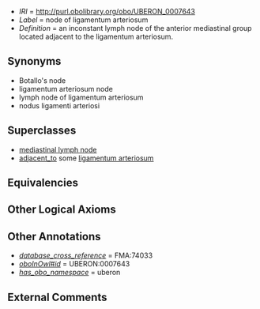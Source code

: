  * *IRI* = http://purl.obolibrary.org/obo/UBERON_0007643
 * *Label* = node of ligamentum arteriosum
 * *Definition* = an inconstant lymph node of the anterior mediastinal group located adjacent to the ligamentum arteriosum.

## Synonyms

 * Botallo's node
 * ligamentum arteriosum node
 * lymph node of ligamentum arteriosum
 * nodus ligamenti arteriosi

## Superclasses

 * [mediastinal lymph node](../../UBERON/24/UBERON_0002524.md)
 * [adjacent_to](../../RO/20/RO_0002220.md) some [ligamentum arteriosum](../../UBERON/42/UBERON_0007642.md)

## Equivalencies


## Other Logical Axioms


## Other Annotations

 * *[database_cross_reference](../../ef/oboInOwl#hasDbXref.md)* = FMA:74033
 * *[oboInOwl#id](../../id/oboInOwl#id.md)* = UBERON:0007643
 * *[has_obo_namespace](../../ce/oboInOwl#hasOBONamespace.md)* = uberon

## External Comments

